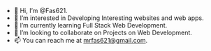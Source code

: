 - 👋 Hi, I’m @Fas621.
- 👀 I’m interested in Developing Interesting websites and web apps.
- 🌱 I’m currently learning Full Stack Web Development.
- 💞️ I’m looking to collaborate on Projects on Web Development.
- 📫 You can reach me at mrfas621@gmail.com.

<!---
Fas621/Fas621 is a ✨ special ✨ repository because its `README.md` (this file) appears on your GitHub profile.
You can click the Preview link to take a look at your changes.
--->
